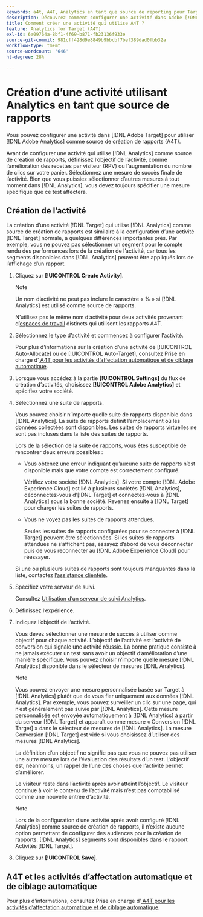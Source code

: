 ```yaml
---
keywords: a4t, A4T, Analytics en tant que source de reporting pour Target
description: Découvrez comment configurer une activité dans Adobe [!DNL Target] qui utilise Adobe Analytics comme source de création de rapports (A4T).
title: Comment créer une activité qui utilise A4T ?
feature: Analytics for Target (A4T)
exl-id: 6a09764a-8bf1-4f69-b871-fb23136f933e
source-git-commit: 981cff428d9e8849b9bbcbf7bef389dad0fbb32a
workflow-type: tm+mt
source-wordcount: '646'
ht-degree: 28%

---
```


# Création d’une activité utilisant Analytics en tant que source de rapports

Vous pouvez configurer une activité dans [!DNL Adobe Target] pour utiliser [!DNL Adobe Analytics] comme source de création de rapports (A4T).

Avant de configurer une activité qui utilise [!DNL Analytics] comme source de création de rapports, définissez l’objectif de l’activité, comme l’amélioration des recettes par visiteur (RPV) ou l’augmentation du nombre de clics sur votre panier. Sélectionnez une mesure de succès finale de l’activité. Bien que vous puissiez sélectionner d’autres mesures à tout moment dans [!DNL Analytics], vous devez toujours spécifier une mesure spécifique que ce test affectera.

## Création de l’activité

La création d’une activité [!DNL Target] qui utilise [!DNL Analytics] comme source de création de rapports est similaire à la configuration d’une activité [!DNL Target] normale, à quelques différences importantes près. Par exemple, vous ne pouvez pas sélectionner un segment pour le compte rendu des performances lors de la création de l’activité, car tous les segments disponibles dans [!DNL Analytics] peuvent être appliqués lors de l’affichage d’un rapport.

1. Cliquez sur **[!UICONTROL Create Activity]**.

   >[!NOTE]
   >
   >Un nom d’activité ne peut pas inclure le caractère « % » si [!DNL Analytics] est utilisé comme source de rapports.
   >
   >N’utilisez pas le même nom d’activité pour deux activités provenant d’[espaces de travail](/help/main/administrating-target/c-user-management/property-channel/property-channel.md) distincts qui utilisent les rapports A4T.

1. Sélectionnez le type d’activité et commencez à configurer l’activité.

   Pour plus d’informations sur la création d’une activité de [!UICONTROL Auto-Allocate] ou de [!UICONTROL Auto-Target], consultez Prise en charge d’[&#x200B; A4T pour les activités d’affectation automatique et de ciblage automatique &#x200B;](/help/main/c-integrating-target-with-mac/a4t/a4t-at-aa.md).

1. Lorsque vous accédez à la partie **[!UICONTROL Settings]** du flux de création d’activités, choisissez **[!UICONTROL Adobe Analytics]** et spécifiez votre société.
1. Sélectionnez une suite de rapports.

   Vous pouvez choisir n’importe quelle suite de rapports disponible dans [!DNL Analytics]. La suite de rapports définit l’emplacement où les données collectées sont disponibles. Les suites de rapports virtuelles ne sont pas incluses dans la liste des suites de rapports.

   Lors de la sélection de la suite de rapports, vous êtes susceptible de rencontrer deux erreurs possibles :

   * Vous obtenez une erreur indiquant qu’aucune suite de rapports n’est disponible mais que votre compte est correctement configuré.

     Vérifiez votre société [!DNL Analytics]. Si votre compte [!DNL Adobe Experience Cloud] est lié à plusieurs sociétés [!DNL Analytics], déconnectez-vous d’[!DNL Target] et connectez-vous à [!DNL Analytics] sous la bonne société. Revenez ensuite à [!DNL Target] pour charger les suites de rapports.

   * Vous ne voyez pas les suites de rapports attendues.

     Seules les suites de rapports configurées pour se connecter à [!DNL Target] peuvent être sélectionnées. Si les suites de rapports attendues ne s’affichent pas, essayez d’abord de vous déconnecter puis de vous reconnecter au [!DNL Adobe Experience Cloud] pour réessayer.

   Si une ou plusieurs suites de rapports sont toujours manquantes dans la liste, contactez [l’assistance clientèle](/help/main/cmp-resources-and-contact-information.md#reference_ACA3391A00EF467B87930A450050077C).

1. Spécifiez votre serveur de suivi.

   Consultez [Utilisation d’un serveur de suivi Analytics](/help/main/c-integrating-target-with-mac/a4t/analytics-tracking-server.md#task_72077BA7E93C4A65A715A18F32228823).

1. Définissez l’expérience.
1. Indiquez l’objectif de l’activité.

   Vous devez sélectionner une mesure de succès à utiliser comme objectif pour chaque activité. L’objectif de l’activité est l’activité de conversion qui signale une activité réussie. La bonne pratique consiste à ne jamais exécuter un test sans avoir un objectif d’amélioration d’une manière spécifique. Vous pouvez choisir n’importe quelle mesure [!DNL Analytics] disponible dans le sélecteur de mesures [!DNL Analytics].

   >[!NOTE]
   >
   >Vous pouvez envoyer une mesure personnalisée basée sur Target à [!DNL Analytics] plutôt que de vous fier uniquement aux données [!DNL Analytics]. Par exemple, vous pouvez surveiller un clic sur une page, qui n’est généralement pas suivie par [!DNL Analytics]. Cette mesure personnalisée est envoyée automatiquement à [!DNL Analytics] à partir du serveur [!DNL Target] et apparaît comme mesure « Conversion [!DNL Target] » dans le sélecteur de mesures de [!DNL Analytics]. La mesure Conversion [!DNL Target] est vide si vous choisissez d’utiliser des mesures [!DNL Analytics].

   La définition d’un objectif ne signifie pas que vous ne pouvez pas utiliser une autre mesure lors de l’évaluation des résultats d’un test. L’objectif est, néanmoins, un rappel de l’une des choses que l’activité permet d’améliorer.

   Le visiteur reste dans l’activité après avoir atteint l’objectif. Le visiteur continue à voir le contenu de l’activité mais n’est pas comptabilisé comme une nouvelle entrée d’activité.

   >[!NOTE]
   >
   >Lors de la configuration d’une activité après avoir configuré [!DNL Analytics] comme source de création de rapports, il n’existe aucune option permettant de configurer des audiences pour la création de rapports. [!DNL Analytics] segments sont disponibles dans le rapport Activités [!DNL Target].

1. Cliquez sur **[!UICONTROL Save]**.

## A4T et les activités d’affectation automatique et de ciblage automatique

Pour plus d’informations, consultez Prise en charge d’[&#x200B; A4T pour les activités d’affectation automatique et de ciblage automatique &#x200B;](/help/main/c-integrating-target-with-mac/a4t/a4t-at-aa.md).
